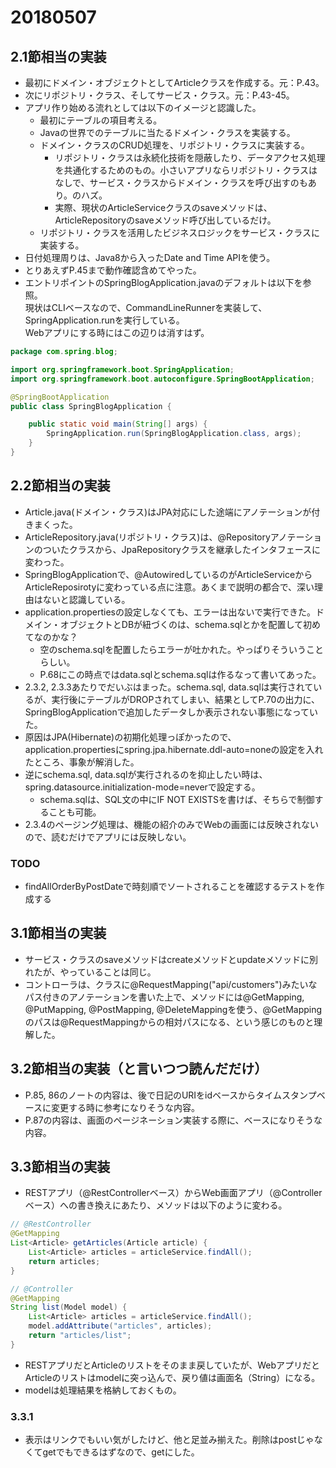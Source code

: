 # 20180507

## 2.1節相当の実装

- 最初にドメイン・オブジェクトとしてArticleクラスを作成する。元：P.43。
- 次にリポジトリ・クラス、そしてサービス・クラス。元：P.43-45。
- アプリ作り始める流れとしては以下のイメージと認識した。
  + 最初にテーブルの項目考える。
  + Javaの世界でのテーブルに当たるドメイン・クラスを実装する。
  + ドメイン・クラスのCRUD処理を、リポジトリ・クラスに実装する。
    - リポジトリ・クラスは永続化技術を隠蔽したり、データアクセス処理を共通化するためのもの。小さいアプリならリポジトリ・クラスはなしで、サービス・クラスからドメイン・クラスを呼び出すのもあり。のハズ。
    - 実際、現状のArticleServiceクラスのsaveメソッドは、ArticleRepositoryのsaveメソッド呼び出しているだけ。
  + リポジトリ・クラスを活用したビジネスロジックをサービス・クラスに実装する。
- 日付処理周りは、Java8から入ったDate and Time APIを使う。
- とりあえずP.45まで動作確認含めてやった。
- エントリポイントのSpringBlogApplication.javaのデフォルトは以下を参照。  
  現状はCLIベースなので、CommandLineRunnerを実装して、SpringApplication.runを実行している。  
  Webアプリにする時にはこの辺りは消すはず。

```Java
package com.spring.blog;

import org.springframework.boot.SpringApplication;
import org.springframework.boot.autoconfigure.SpringBootApplication;

@SpringBootApplication
public class SpringBlogApplication {

	public static void main(String[] args) {
		SpringApplication.run(SpringBlogApplication.class, args);
	}
}
```

## 2.2節相当の実装

- Article.java(ドメイン・クラス)はJPA対応にした途端にアノテーションが付きまくった。
- ArticleRepository.java(リポジトリ・クラス)は、@Repositoryアノテーションのついたクラスから、JpaRepositoryクラスを継承したインタフェースに変わった。
- SpringBlogApplicationで、@AutowiredしているのがArticleServiceからArticleReposirotyに変わっている点に注意。あくまで説明の都合で、深い理由はないと認識している。
- application.propertiesの設定しなくても、エラーは出ないで実行できた。ドメイン・オブジェクトとDBが紐づくのは、schema.sqlとかを配置して初めてなのかな？
  + 空のschema.sqlを配置したらエラーが吐かれた。やっぱりそういうことらしい。
  + P.68にこの時点ではdata.sqlとschema.sqlは作るなって書いてあった。
- 2.3.2, 2.3.3あたりでだいぶはまった。schema.sql, data.sqlは実行されているが、実行後にテーブルがDROPされてしまい、結果としてP.70の出力に、SpringBlogApplicationで追加したデータしか表示されない事態になっていた。
- 原因はJPA(Hibernate)の初期化処理っぽかったので、application.propertiesにspring.jpa.hibernate.ddl-auto=noneの設定を入れたところ、事象が解消した。
- 逆にschema.sql, data.sqlが実行されるのを抑止したい時は、spring.datasource.initialization-mode=neverで設定する。
  + schema.sqlは、SQL文の中にIF NOT EXISTSを書けば、そちらで制御することも可能。
- 2.3.4のページング処理は、機能の紹介のみでWebの画面には反映されないので、読むだけでアプリには反映しない。

### TODO

- findAllOrderByPostDateで時刻順でソートされることを確認するテストを作成する

## 3.1節相当の実装

- サービス・クラスのsaveメソッドはcreateメソッドとupdateメソッドに別れたが、やっていることは同じ。
- コントローラは、クラスに@RequestMapping("api/customers")みたいなパス付きのアノテーションを書いた上で、メソッドには@GetMapping, @PutMapping, @PostMapping, @DeleteMappingを使う、@GetMappingのパスは@RequestMappingからの相対パスになる、という感じのものと理解した。

## 3.2節相当の実装（と言いつつ読んだだけ）

- P.85, 86のノートの内容は、後で日記のURIをidベースからタイムスタンプベースに変更する時に参考になりそうな内容。
- P.87の内容は、画面のページネーション実装する際に、ベースになりそうな内容。

## 3.3節相当の実装

- RESTアプリ（@RestControllerベース）からWeb画面アプリ（@Controllerベース）への書き換えにあたり、メソッドは以下のように変わる。

```Java
// @RestController
@GetMapping
List<Article> getArticles(Article article) {
    List<Article> articles = articleService.findAll();
    return articles;
}

// @Controller
@GetMapping
String list(Model model) {
    List<Article> articles = articleService.findAll();
    model.addAttribute("articles", articles);
    return "articles/list";
}
```

- RESTアプリだとArticleのリストをそのまま戻していたが、WebアプリだとArticleのリストはmodelに突っ込んで、戻り値は画面名（String）になる。
- modelは処理結果を格納しておくもの。

### 3.3.1

- 表示はリンクでもいい気がしたけど、他と足並み揃えた。削除はpostじゃなくてgetでもできるはずなので、getにした。

